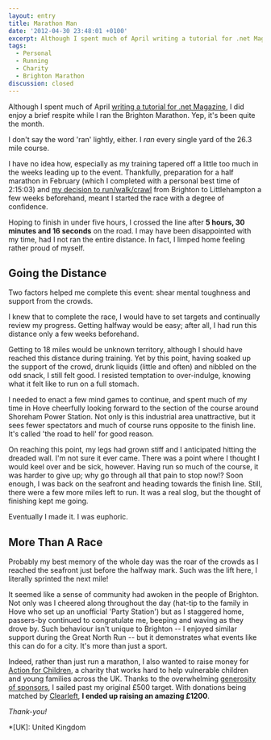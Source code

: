 ```yaml
---
layout: entry
title: Marathon Man
date: '2012-04-30 23:48:01 +0100'
excerpt: Although I spent much of April writing a tutorial for .net Magazine, I did enjoy a brief respite while I ran the Brighton Marathon. Yep, it's been quite the month.
tags:
  - Personal
  - Running
  - Charity
  - Brighton Marathon
discussion: closed
---
```

Although I spent much of April [writing a tutorial for .net Magazine][1], I did enjoy a brief respite while I ran the Brighton Marathon. Yep, it's been quite the month.

I don't say the word 'ran' lightly, either. I *ran* every single yard of the 26.3 mile course.

I have no idea how, especially as my training tapered off a little too much in the weeks leading up to the event. Thankfully, preparation for a half marathon in February (which I completed with a personal best time of 2:15:03) and [my decision to run/walk/crawl][2] from Brighton to Littlehampton a few weeks beforehand, meant I started the race with a degree of confidence.

Hoping to finish in under five hours, I crossed the line after **5 hours, 30 minutes and 16 seconds** on the road. I may have been disappointed with my time, had I not ran the entire distance. In fact, I limped home feeling rather proud of myself.

## Going the Distance
Two factors helped me complete this event: shear mental toughness and support from the crowds.

I knew that to complete the race, I would have to set targets and continually review my progress. Getting halfway would be easy; after all, I had run this distance only a few weeks beforehand.

Getting to 18 miles would be unknown territory, although I should have reached this distance during training. Yet by this point, having soaked up the support of the crowd, drunk liquids (little and often) and nibbled on the odd snack, I still felt good. I resisted temptation to over-indulge, knowing what it felt like to run on a full stomach.

I needed to enact a few mind games to continue, and spent much of my time in Hove cheerfully looking forward to the section of the course around Shoreham Power Station. Not only is this industrial area unattractive, but it sees fewer spectators and much of course runs opposite to the finish line. It's called 'the road to hell' for good reason.

On reaching this point, my legs had grown stiff and I anticipated hitting the dreaded wall. I'm not sure it ever came. There was a point where I thought I would keel over and be sick, however. Having run so much of the course, it was harder to give up; why go through all that pain to stop now!? Soon enough, I was back on the seafront and heading towards the finish line. Still, there were a few more miles left to run. It was a real slog, but the thought of finishing kept me going.

Eventually I made it. I was euphoric.

## More Than A Race
Probably my best memory of the whole day was the roar of the crowds as I reached the seafront just before the halfway mark. Such was the lift here, I literally sprinted the next mile!

It seemed like a sense of community had awoken in the people of Brighton. Not only was I cheered along throughout the day (hat-tip to the family in Hove who set up an unofficial 'Party Station') but as I staggered home, passers-by continued to congratulate me, beeping and waving as they drove by. Such behaviour isn't unique to Brighton -- I  enjoyed similar support during the Great North Run -- but it demonstrates what events like this can do for a city. It's more than just a sport.

Indeed, rather than just run a marathon, I also wanted to raise money for [Action for Children][3], a charity that works hard to help vulnerable children and young families across the UK. Thanks to the overwhelming [generosity of sponsors][4], I sailed past my original £500 target. With donations being matched by [Clearleft][5], **I ended up raising an amazing £1200**.

*Thank-you!*

[1]: /2012/04/responsive_design_tutorial/
[2]: http://twitter.com/roobottom/status/186488028032802816
[3]: http://actionforchildren.org.uk/
[4]: http://justgiving.com/prlrun2012/
[5]: http://clearleft.com/

*[UK]: United Kingdom